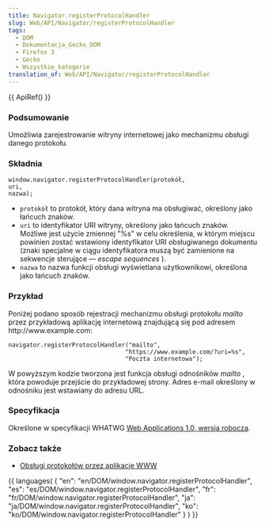 ```yaml
---
title: Navigator.registerProtocolHandler
slug: Web/API/Navigator/registerProtocolHandler
tags:
  - DOM
  - Dokumentacja_Gecko_DOM
  - Firefox 3
  - Gecko
  - Wszystkie_kategorie
translation_of: Web/API/Navigator/registerProtocolHandler
---
```

{{ ApiRef() }}

### Podsumowanie

Umożliwia zarejestrowanie witryny internetowej jako mechanizmu obsługi danego protokołu.

### Składnia

    window.navigator.registerProtocolHandler(protokół,
    uri,
    nazwa);

- `protokół` to protokół, który dana witryna ma obsługiwać, określony jako łańcuch znaków.
- `uri` to identyfikator URI witryny, określony jako łańcuch znaków. Możliwe jest użycie zmiennej "%s" w celu określenia, w którym miejscu powinien zostać wstawiony identyfikator URI obsługiwanego dokumentu (znaki specjalne w ciągu identyfikatora muszą być zamienione na sekwencje sterujące —
  _escape sequences_
  ).
- `nazwa` to nazwa funkcji obsługi wyświetlana użytkownikowi, określona jako łańcuch znaków.

### Przykład

Poniżej podano sposób rejestracji mechanizmu obsługi protokołu
_mailto_
przez przykładową aplikację internetową znajdującą się pod adresem http\://www\.example.com:

    navigator.registerProtocolHandler("mailto",
                                     "https://www.example.com/?uri=%s",
                                     "Poczta internetowa");

W powyższym kodzie tworzona jest funkcja obsługi odnośników
_mailto_
, która powoduje przejście do przykładowej strony. Adres e-mail określony w odnośniku jest wstawiany do adresu URL.

### Specyfikacja

Określone w specyfikacji WHATWG [Web Applications 1.0, wersja robocza](http://whatwg.org/specs/web-apps/current-work/#custom-handlers).

### Zobacz także

- [Obsługi protokołów przez aplikacje WWW](pl/Obs%c5%82ugi_protoko%c5%82%c3%b3w_przez_aplikacje_WWW)









{{ languages( { "en": "en/DOM/window\.navigator.registerProtocolHandler", "es": "es/DOM/window\.navigator.registerProtocolHandler", "fr": "fr/DOM/window\.navigator.registerProtocolHandler", "ja": "ja/DOM/window\.navigator.registerProtocolHandler", "ko": "ko/DOM/window\.navigator.registerProtocolHandler" } ) }}
